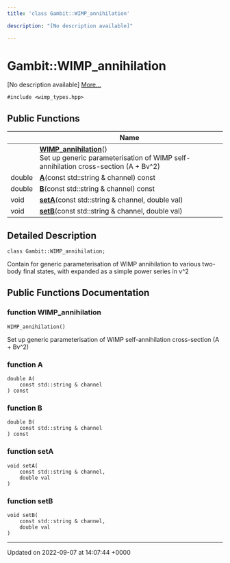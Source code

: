 ```yaml
---
title: 'class Gambit::WIMP_annihilation'

description: "[No description available]"

---
```


# Gambit::WIMP_annihilation



[No description available] [More...](#detailed-description)


`#include <wimp_types.hpp>`

## Public Functions

|                | Name           |
| -------------- | -------------- |
| | **[WIMP_annihilation](/documentation/code/classes/classgambit_1_1wimp__annihilation/#function-wimp-annihilation)**()<br>Set up generic parameterisation of WIMP self-annihilation cross-section (A + Bv^2)  |
| double | **[A](/documentation/code/classes/classgambit_1_1wimp__annihilation/#function-a)**(const std::string & channel) const |
| double | **[B](/documentation/code/classes/classgambit_1_1wimp__annihilation/#function-b)**(const std::string & channel) const |
| void | **[setA](/documentation/code/classes/classgambit_1_1wimp__annihilation/#function-seta)**(const std::string & channel, double val) |
| void | **[setB](/documentation/code/classes/classgambit_1_1wimp__annihilation/#function-setb)**(const std::string & channel, double val) |

## Detailed Description

```
class Gambit::WIMP_annihilation;
```


Contain for generic parameterisation of WIMP annihilation to various two-body final states, with <sigma v> expanded as a simple power series in v^2 

## Public Functions Documentation

### function WIMP_annihilation

```
WIMP_annihilation()
```

Set up generic parameterisation of WIMP self-annihilation cross-section (A + Bv^2) 

### function A

```
double A(
    const std::string & channel
) const
```


### function B

```
double B(
    const std::string & channel
) const
```


### function setA

```
void setA(
    const std::string & channel,
    double val
)
```


### function setB

```
void setB(
    const std::string & channel,
    double val
)
```


-------------------------------

Updated on 2022-09-07 at 14:07:44 +0000